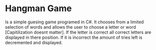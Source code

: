 # Hangman Game
Is a simple guesing game programed in C#. It chooses from a limited selection of words and allows the user to choose a letter or word [Capitilization doesnt matter]. If the letter is correct all correct letters are displayed in there position. If it is incorrect the amount of tries left is decremented and displayed.
